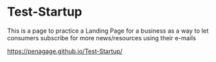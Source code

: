 # Test-Startup

This is a page to practice a Landing Page for a business as a way to let consumers subscribe for more news/resources using their e-mails

https://penagage.github.io/Test-Startup/
